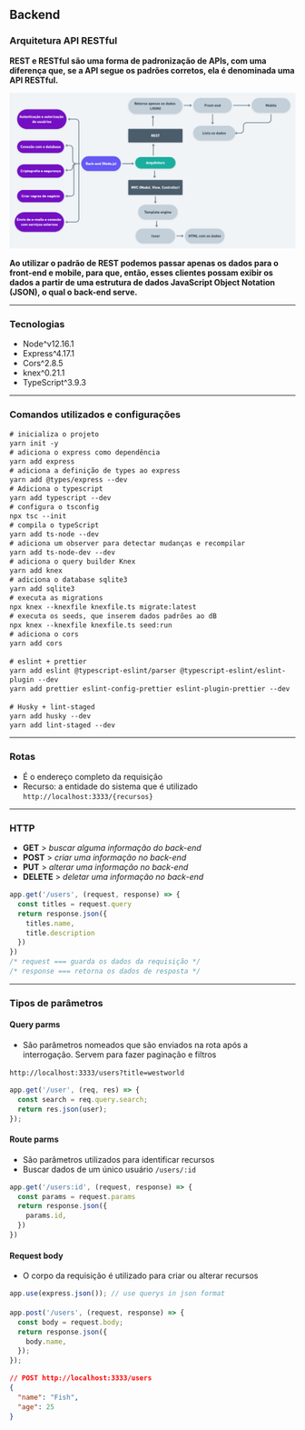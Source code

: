 ## Backend

### Arquitetura API RESTful

**REST e RESTful são uma forma de padronização de APIs, com uma diferença que, se a API segue os padrões corretos, ela é denominada uma API RESTful.**

<img src="https://raw.githubusercontent.com/rwietter/e-coleta/master/.github/architecture/NLW%402x.png" width="900px" alt="arquitetura do back-end">

**Ao utilizar o padrão de REST podemos passar apenas os dados para o front-end e mobile, para que, então, esses clientes possam exibir os dados a partir de uma estrutura de dados JavaScript Object Notation (JSON), o qual o back-end serve.**

---

### Tecnologias

- Node^v12.16.1
- Express^4.17.1
- Cors^2.8.5
- knex^0.21.1
- TypeScript^3.9.3

---

### Comandos utilizados e configurações

```shell
# inicializa o projeto
yarn init -y
# adiciona o express como dependência
yarn add express
# adiciona a definição de types ao express
yarn add @types/express --dev
# Adiciona o typescript
yarn add typescript --dev
# configura o tsconfig
npx tsc --init
# compila o typeScript
yarn add ts-node --dev
# adiciona um observer para detectar mudanças e recompilar
yarn add ts-node-dev --dev
# adiciona o query builder Knex
yarn add knex
# adiciona o database sqlite3
yarn add sqlite3
# executa as migrations
npx knex --knexfile knexfile.ts migrate:latest
# executa os seeds, que inserem dados padrões ao dB
npx knex --knexfile knexfile.ts seed:run
# adiciona o cors
yarn add cors

# eslint + prettier
yarn add eslint @typescript-eslint/parser @typescript-eslint/eslint-plugin --dev
yarn add prettier eslint-config-prettier eslint-plugin-prettier --dev

# Husky + lint-staged
yarn add husky --dev
yarn add lint-staged --dev
```

---

### Rotas

- É o endereço completo da requisição
- Recurso: a entidade do sistema que é utilizado
  `http://localhost:3333/{recursos}`

---

### HTTP

- **GET** > _buscar alguma informação do back-end_
- **POST** > _criar uma informação no back-end_
- **PUT** > _alterar uma informação no back-end_
- **DELETE** > _deletar uma informação no back-end_

```javascript
app.get('/users', (request, response) => {
  const titles = request.query
  return response.json({
    titles.name,
    title.description
  })
})
/* request === guarda os dados da requisição */
/* response === retorna os dados de resposta */
```

---

### Tipos de parâmetros

#### Query parms

- São parâmetros nomeados que são enviados na rota após a interrogação. Servem para fazer paginação e filtros

`http://localhost:3333/users?title=westworld`

```javascript
app.get('/user', (req, res) => {
  const search = req.query.search;
  return res.json(user);
});
```

#### Route parms

- São parâmetros utilizados para identificar recursos
- Buscar dados de um único usuário
  `/users/:id`

```javascript
app.get('/users:id', (request, response) => {
  const params = request.params
  return response.json({
    params.id,
  })
})
```

#### Request body

- O corpo da requisição é utilizado para criar ou alterar recursos

```javascript
app.use(express.json()); // use querys in json format

app.post('/users', (request, response) => {
  const body = request.body;
  return response.json({
    body.name,
  });
});
```

```json
// POST http://localhost:3333/users
{
  "name": "Fish",
  "age": 25
}
```
